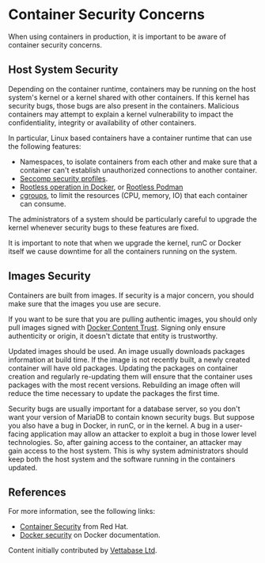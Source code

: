 
# Container Security Concerns

When using containers in production, it is important to be aware of container security concerns.



## Host System Security


Depending on the container runtime, containers may be running on the host system's kernel or a kernel shared with other containers. If this kernel has security bugs, those bugs are also present in the containers. Malicious containers may attempt to explain a kernel vulnerability to impact the confidentiality, integrity or availability of other containers.


In particular, Linux based containers have a container runtime that can use the following features:


* Namespaces, to isolate containers from each other and make sure that a container can't establish unauthorized connections to another container.
* [Seccomp security profiles](https://docs.docker.com/engine/security/seccomp/).
* [Rootless operation in Docker](https://docs.docker.com/engine/security/rootless/), or [Rootless Podman](https://www.redhat.com/sysadmin/rootless-containers-podman)
* [cgroups](https://docs.kernel.org/admin-guide/cgroup-v2.html), to limit the resources (CPU, memory, IO) that each container can consume.


The administrators of a system should be particularly careful to upgrade the kernel whenever security bugs to these features are fixed.


It is important to note that when we upgrade the kernel, runC or Docker itself we cause downtime for all the containers running on the system.


## Images Security


Containers are built from images. If security is a major concern, you should make sure that the images you use are secure.


If you want to be sure that you are pulling authentic images, you should only pull images signed with [Docker Content Trust](creating-a-custom-container-image.md). Signing only ensure authenticity or origin, it doesn't dictate that entity is trustworthy.


Updated images should be used. An image usually downloads packages information at build time. If the image is not recently built, a newly created container will have old packages. Updating the packages on container creation and regularly re-updating them will ensure that the container uses packages with the most recent versions. Rebuilding an image often will reduce the time necessary to update the packages the first time.


Security bugs are usually important for a database server, so you don't want your version of MariaDB to contain known security bugs. But suppose you also have a bug in Docker, in runC, or in the kernel. A bug in a user-facing application may allow an attacker to exploit a bug in those lower level technologies. So, after gaining access to the container, an attacker may gain access to the host system. This is why system administrators should keep both the host system and the software running in the containers updated.


## References


For more information, see the following links:


* [Container Security](https://www.redhat.com/en/topics/security/container-security) from Red Hat.
* [Docker security](https://docs.docker.com/engine/security/) on Docker documentation.



Content initially contributed by [Vettabase Ltd](https://vettabase.com/).

